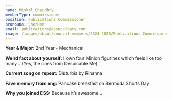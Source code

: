 ```yaml
---
name: Mishal Chaudhry
memberType: commissioner
position: Publications Commissioner
pronouns: She/Her
email: publications@essucalgary.com
image: /images/about/council-members/2024-2025/Publications Commissioner.jpg
---
```


**Year & Major:** 2nd Year - Mechanical

**Weird fact about yourself:** I own four Minion figurines which feels like too many… (Yes, the ones from Despicable Me)

**Current song on repeat:** Disturbia by Rihanna 

**Fave memory from eng:** Pancake breakfast on Bermuda Shorts Day

**Why you joined ESS:** Because it’s awesome…

